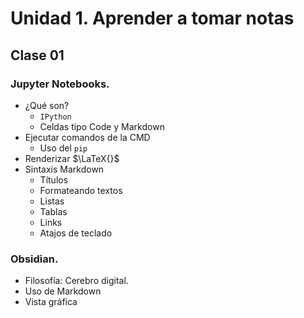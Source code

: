 # Unidad 1. Aprender a tomar notas
## Clase 01
### Jupyter Notebooks.

- ¿Qué son?
    - `IPython`
    - Celdas tipo Code y Markdown
- Ejecutar comandos de la CMD
    - Uso del `pip`
- Renderizar $\LaTeX{}$
- Sintaxis Markdown
    - Títulos
    - Formateando textos
    - Listas
    - Tablas
    - Links
    - Atajos de teclado

### Obsidian.
- Filosofía: Cerebro digital.
- Uso de Markdown
- Vista gráfica